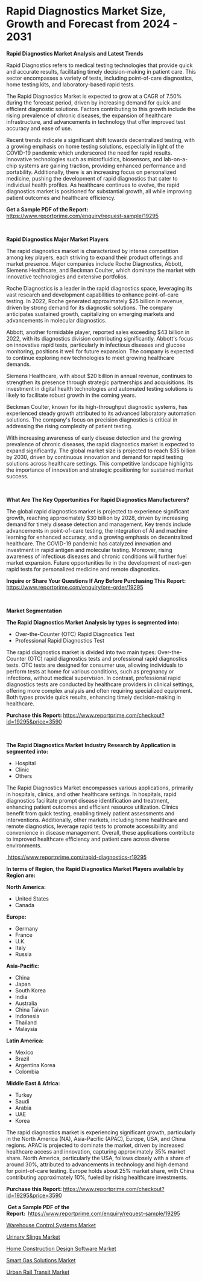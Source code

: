 <p><h1>Rapid Diagnostics Market Size, Growth and Forecast from 2024 - 2031</h1></p><p><strong>Rapid Diagnostics Market Analysis and Latest Trends</strong></p>
<p><p>Rapid Diagnostics refers to medical testing technologies that provide quick and accurate results, facilitating timely decision-making in patient care. This sector encompasses a variety of tests, including point-of-care diagnostics, home testing kits, and laboratory-based rapid tests. </p><p>The Rapid Diagnostics Market is expected to grow at a CAGR of 7.50% during the forecast period, driven by increasing demand for quick and efficient diagnostic solutions. Factors contributing to this growth include the rising prevalence of chronic diseases, the expansion of healthcare infrastructure, and advancements in technology that offer improved test accuracy and ease of use. </p><p>Recent trends indicate a significant shift towards decentralized testing, with a growing emphasis on home testing solutions, especially in light of the COVID-19 pandemic which underscored the need for rapid results. Innovative technologies such as microfluidics, biosensors, and lab-on-a-chip systems are gaining traction, providing enhanced performance and portability. Additionally, there is an increasing focus on personalized medicine, pushing the development of rapid diagnostics that cater to individual health profiles. As healthcare continues to evolve, the rapid diagnostics market is positioned for substantial growth, all while improving patient outcomes and healthcare efficiency.</p></p>
<p><strong>Get a Sample PDF of the Report:&nbsp;</strong> <a href="https://www.reportprime.com/enquiry/request-sample/19295?utm_campaign=1862&utm_medium=2&utm_source=Github&utm_content=ia&utm_term=22112024&utm_id=rapid-diagnostics">https://www.reportprime.com/enquiry/request-sample/19295</a></p>
<p>&nbsp;</p>
<p><strong>Rapid Diagnostics Major Market Players</strong></p>
<p><p>The rapid diagnostics market is characterized by intense competition among key players, each striving to expand their product offerings and market presence. Major companies include Roche Diagnostics, Abbott, Siemens Healthcare, and Beckman Coulter, which dominate the market with innovative technologies and extensive portfolios.</p><p>Roche Diagnostics is a leader in the rapid diagnostics space, leveraging its vast research and development capabilities to enhance point-of-care testing. In 2022, Roche generated approximately $25 billion in revenue, driven by strong demand for its diagnostic solutions. The company anticipates sustained growth, capitalizing on emerging markets and advancements in molecular diagnostics.</p><p>Abbott, another formidable player, reported sales exceeding $43 billion in 2022, with its diagnostics division contributing significantly. Abbott's focus on innovative rapid tests, particularly in infectious diseases and glucose monitoring, positions it well for future expansion. The company is expected to continue exploring new technologies to meet growing healthcare demands.</p><p>Siemens Healthcare, with about $20 billion in annual revenue, continues to strengthen its presence through strategic partnerships and acquisitions. Its investment in digital health technologies and automated testing solutions is likely to facilitate robust growth in the coming years. </p><p>Beckman Coulter, known for its high-throughput diagnostic systems, has experienced steady growth attributed to its advanced laboratory automation solutions. The company's focus on precision diagnostics is critical in addressing the rising complexity of patient testing.</p><p>With increasing awareness of early disease detection and the growing prevalence of chronic diseases, the rapid diagnostics market is expected to expand significantly. The global market size is projected to reach $35 billion by 2030, driven by continuous innovation and demand for rapid testing solutions across healthcare settings. This competitive landscape highlights the importance of innovation and strategic positioning for sustained market success.</p></p>
<p>&nbsp;</p>
<p><strong>What Are The Key Opportunities For Rapid Diagnostics Manufacturers?</strong></p>
<p><p>The global rapid diagnostics market is projected to experience significant growth, reaching approximately $30 billion by 2028, driven by increasing demand for timely disease detection and management. Key trends include advancements in point-of-care testing, the integration of AI and machine learning for enhanced accuracy, and a growing emphasis on decentralized healthcare. The COVID-19 pandemic has catalyzed innovation and investment in rapid antigen and molecular testing. Moreover, rising awareness of infectious diseases and chronic conditions will further fuel market expansion. Future opportunities lie in the development of next-gen rapid tests for personalized medicine and remote diagnostics.</p></p>
<p><strong>Inquire or Share Your Questions If Any Before Purchasing This Report:</strong> <a href="https://www.reportprime.com/enquiry/pre-order/19295?utm_campaign=1862&utm_medium=2&utm_source=Github&utm_content=ia&utm_term=22112024&utm_id=rapid-diagnostics">https://www.reportprime.com/enquiry/pre-order/19295</a></p>
<p>&nbsp;</p>
<p><strong>Market Segmentation</strong></p>
<p><strong>The Rapid Diagnostics Market Analysis by types is segmented into:</strong></p>
<p><ul><li>Over-the-Counter (OTC) Rapid Diagnostics Test</li><li>Professional Rapid Diagnostics Test</li></ul></p>
<p><p>The rapid diagnostics market is divided into two main types: Over-the-Counter (OTC) rapid diagnostics tests and professional rapid diagnostics tests. OTC tests are designed for consumer use, allowing individuals to perform tests at home for various conditions, such as pregnancy or infections, without medical supervision. In contrast, professional rapid diagnostics tests are conducted by healthcare providers in clinical settings, offering more complex analysis and often requiring specialized equipment. Both types provide quick results, enhancing timely decision-making in healthcare.</p></p>
<p><strong>Purchase this Report:&nbsp;</strong><a href="https://www.reportprime.com/checkout?id=19295&price=3590&utm_campaign=1862&utm_medium=2&utm_source=Github&utm_content=ia&utm_term=22112024&utm_id=rapid-diagnostics">https://www.reportprime.com/checkout?id=19295&price=3590</a></p>
<p>&nbsp;</p>
<p><strong>The Rapid Diagnostics Market Industry Research by Application is segmented into:</strong></p>
<p><ul><li>Hospital</li><li>Clinic</li><li>Others</li></ul></p>
<p><p>The Rapid Diagnostics Market encompasses various applications, primarily in hospitals, clinics, and other healthcare settings. In hospitals, rapid diagnostics facilitate prompt disease identification and treatment, enhancing patient outcomes and efficient resource utilization. Clinics benefit from quick testing, enabling timely patient assessments and interventions. Additionally, other markets, including home healthcare and remote diagnostics, leverage rapid tests to promote accessibility and convenience in disease management. Overall, these applications contribute to improved healthcare efficiency and patient care across diverse environments.</p></p>
<p><a href="https://www.reportprime.com/rapid-diagnostics-r19295?utm_campaign=1862&utm_medium=2&utm_source=Github&utm_content=ia&utm_term=22112024&utm_id=rapid-diagnostics">&nbsp;https://www.reportprime.com/rapid-diagnostics-r19295</a></p>
<p><strong>In terms of Region, the Rapid Diagnostics Market Players available by Region are:</strong></p>
<p>
    <p> <strong> North America: </strong>
        <ul>
            <li>United States</li>
            <li>Canada</li>
        </ul>
        </p> 
    <p> <strong> Europe: </strong>
        <ul>
            <li>Germany</li>
            <li>France</li>
            <li>U.K.</li>
            <li>Italy</li>
            <li>Russia</li>
        </ul>
        </p> 
    <p> <strong> Asia-Pacific: </strong>
        <ul>
            <li>China</li>
            <li>Japan</li>
            <li>South Korea</li>
            <li>India</li>
            <li>Australia</li>
            <li>China Taiwan</li>
            <li>Indonesia</li>
            <li>Thailand</li>
            <li>Malaysia</li>
        </ul>
        </p> 
    <p> <strong> Latin America: </strong>
        <ul>
            <li>Mexico</li>
            <li>Brazil</li>
            <li>Argentina Korea</li>
            <li>Colombia</li>
        </ul>
        </p> 
    <p> <strong> Middle East & Africa: </strong>
        <ul>
            <li>Turkey</li>
            <li>Saudi</li>
            <li>Arabia</li>
            <li>UAE</li>
            <li>Korea</li>
        </ul>
    </p>
    </p>
<p><p>The rapid diagnostics market is experiencing significant growth, particularly in the North America (NA), Asia-Pacific (APAC), Europe, USA, and China regions. APAC is projected to dominate the market, driven by increased healthcare access and innovation, capturing approximately 35% market share. North America, particularly the USA, follows closely with a share of around 30%, attributed to advancements in technology and high demand for point-of-care testing. Europe holds about 25% market share, with China contributing approximately 10%, fueled by rising healthcare investments.</p></p>
<p><strong>Purchase this Report: </strong><a href="https://www.reportprime.com/checkout?id=19295&price=3590&utm_campaign=1862&utm_medium=2&utm_source=Github&utm_content=ia&utm_term=22112024&utm_id=rapid-diagnostics">https://www.reportprime.com/checkout?id=19295&price=3590</a></p>
<p>&nbsp;<strong>Get a Sample PDF of the Report:&nbsp;&nbsp;</strong><a href="https://www.reportprime.com/enquiry/request-sample/19295?utm_campaign=1862&utm_medium=2&utm_source=Github&utm_content=ia&utm_term=22112024&utm_id=rapid-diagnostics">https://www.reportprime.com/enquiry/request-sample/19295</a></p>
<p><strong></strong></p>
<p><p><a href="https://www.linkedin.com/pulse/detailed-analysis-size-dynamics-expected-development-warehouse-iv0xe?utm_campaign=1862&utm_medium=2&utm_source=Github&utm_content=ia&utm_term=22112024&utm_id=rapid-diagnostics">Warehouse Control Systems Market</a></p><p><a href="https://www.linkedin.com/pulse/success-formula-growing-urinary-slings-market-analysispromising-ph3ee?utm_campaign=1862&utm_medium=2&utm_source=Github&utm_content=ia&utm_term=22112024&utm_id=rapid-diagnostics">Urinary Slings Market</a></p><p><a href="https://issuu.com/reportprime-2/docs/home-construction-design-software-m_8357e80c617757?utm_campaign=1862&utm_medium=2&utm_source=Github&utm_content=ia&utm_term=22112024&utm_id=rapid-diagnostics">Home Construction Design Software Market</a></p><p><a href="https://issuu.com/reportprime-2/docs/smart-gas-solutions-market-size-203_555a93b57581ba?utm_campaign=1862&utm_medium=2&utm_source=Github&utm_content=ia&utm_term=22112024&utm_id=rapid-diagnostics">Smart Gas Solutions Market</a></p><p><a href="https://www.linkedin.com/pulse/key-metrics-urban-rail-transit-market-report-size-growth-fclle?utm_campaign=1862&utm_medium=2&utm_source=Github&utm_content=ia&utm_term=22112024&utm_id=rapid-diagnostics">Urban Rail Transit Market</a></p></p>